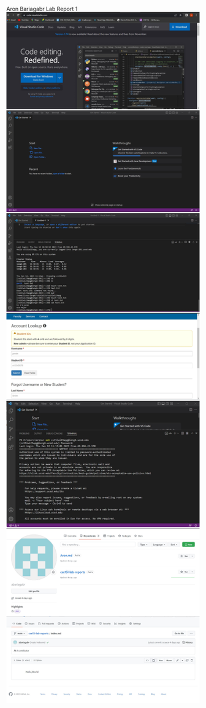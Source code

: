 Aron Bariagabr
Lab Report 1
![image](11.jpg)
![image](1.jpg)
![image](2.jpg)
![image](22.jpg)
![image](33.jpg)
![image](44.jpg)
![image](666.jpg)
